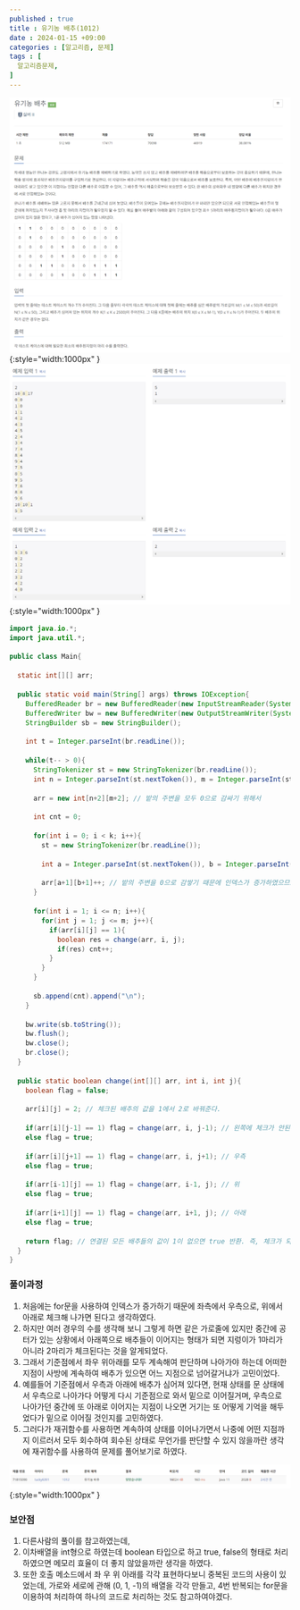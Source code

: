 ```yaml
---
published : true
title : 유기농 배추(1012)
date : 2024-01-15 +09:00
categories : [알고리즘, 문제]
tags : [
  알고리즘문제,
]
---
```

<!-- ![](/assets/img/Spring/aaaa.png){:style="border:1px solid #eaeaea; border-radius: 7px; padding: 0px;" } -->
<!-- ![](/assets/img/alg/4-1.png){:style="width:1000px" } -->

![](/assets/img/alg/5-29.png){:style="width:1000px" }
![](/assets/img/alg/5-30.png){:style="width:1000px" }

```java
import java.io.*;
import java.util.*;

public class Main{
    
  static int[][] arr;
  
  public static void main(String[] args) throws IOException{
    BufferedReader br = new BufferedReader(new InputStreamReader(System.in));
    BufferedWriter bw = new BufferedWriter(new OutputStreamWriter(System.out));
    StringBuilder sb = new StringBuilder();
    
    int t = Integer.parseInt(br.readLine());
    
    while(t-- > 0){
      StringTokenizer st = new StringTokenizer(br.readLine());
      int n = Integer.parseInt(st.nextToken()), m = Integer.parseInt(st.nextToken()), k = Integer.parseInt(st.nextToken());
      
      arr = new int[n+2][m+2]; // 밭의 주변을 모두 0으로 감싸기 위해서
      
      int cnt = 0;
      
      for(int i = 0; i < k; i++){
        st = new StringTokenizer(br.readLine());
        
        int a = Integer.parseInt(st.nextToken()), b = Integer.parseInt(st.nextToken());
        
        arr[a+1][b+1]++; // 밭의 주변을 0으로 감쌓기 때문에 인덱스가 증가하였으므로 입력값에 +1을 해준다
      }
      
      for(int i = 1; i <= n; i++){
        for(int j = 1; j <= m; j++){
          if(arr[i][j] == 1){
            boolean res = change(arr, i, j);
            if(res) cnt++;
          }
        }
      }
      
      sb.append(cnt).append("\n");
    }
    
    bw.write(sb.toString());
    bw.flush();
    bw.close();
    br.close();
  }
  
  public static boolean change(int[][] arr, int i, int j){
    boolean flag = false;
    
    arr[i][j] = 2; // 체크된 배추의 값을 1에서 2로 바꿔준다.
    
    if(arr[i][j-1] == 1) flag = change(arr, i, j-1); // 왼쪽에 체크가 안된 배추가 있으면 다시 함수 호출
    else flag = true;
    
    if(arr[i][j+1] == 1) flag = change(arr, i, j+1); // 우측
    else flag = true;
    
    if(arr[i-1][j] == 1) flag = change(arr, i-1, j); // 위
    else flag = true;
    
    if(arr[i+1][j] == 1) flag = change(arr, i+1, j); // 아래
    else flag = true;
    
    return flag; // 연결된 모든 배추들의 값이 1이 없으면 true 반환. 즉, 체크가 되서 2가 됬거나 아니면 공터이거나
  }
}
```

### 풀이과정
1. 처음에는 for문을 사용하여 인덱스가 증가하기 때문에 좌측에서 우측으로, 위에서 아래로 체크해 나가면 된다고 생각하였다.
2. 하지만 여러 경우의 수를 생각해 보니 그렇게 하면 같은 가로줄에 있지만 중간에 공터가 있는 상황에서 아래쪽으로 배추들이 이어지는 형태가 되면 지렁이가 1마리가 아니라 2마리가 체크된다는 것을 알게되었다.
3. 그래서 기준점에서 좌우 위아래를 모두 계속해여 판단하며 나아가야 하는데 어떠한 지점이 사방에 계속하여 배추가 있으면 어느 지점으로 넘어갈거냐가 고민이었다.
4. 예를들어 기준점에서 우측과 아래에 배추가 심어져 있다면, 현재 상태를 문 상태에서 우측으로 나아가다 어떻게 다시 기준점으로 와서 밑으로 이어질거며, 우측으로 나아가던 중간에 또 아래로 이어지는 지점이 나오면 거기는 또 어떻게 기억을 해두었다가 밑으로 이어질 것인지를 고민하였다.
5. 그러다가 재귀함수를 사용하면 계속하여 상태를 이어나가면서 나중에 어떤 지점까지 이르러서 모두 회수하여 회수된 상태로 무언가를 판단할 수 있지 않을까란 생각에 재귀함수를 사용하여 문제를 풀어보기로 하였다.

![](/assets/img/alg/5-31.png){:style="width:1000px" }

### 보안점
1. 다른사람의 풀이를 참고하였는데, 
2. 이차배열을 int형으로 하였는데 boolean 타입으로 하고 true, false의 형태로 처리 하였으면 메모리 효율이 더 좋지 않았을까란 생각을 하였다.
3. 또한 호출 메소드에서 좌 우 위 아래를 각각 표현하다보니 중복된 코드의 사용이 있었는데, 가로와 세로에 관해 (0, 1, -1)의 배열을 각각 만들고, 4번 반복되는 for문을 이용하여 처리하여 하나의 코드로 처리하는 것도 참고하여야겠다.
